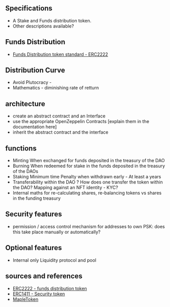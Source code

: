 ## Specifications

* A Stake and Funds distribution token.
* Other descriptions available?


## Funds Distribution

* [Funds Distribution token standard - ERC2222](https://github.com/ethereum/EIPs/issues/2222)



## Distribution Curve

* Avoid Plutocracy -
* Mathematics - diminishing rate of retturn

## architecture
* create an abstract contract and an Interface
* use the appropriate OpenZeppelin Contracts [explain them in the documentation here]
* inherit the abstract contract and the interface



## functions

* Minting
  When exchanged for funds deposited in the treasury of the DAO
* Burning
  When redeemed for stake in the funds deposited in the treasury of the DAOs
* Staking
  Minimum time
  Penalty when withdrawn early - At least a years
* Transferability within the DAO ?
  How does one transfer the token within the DAO?
  Mapping against an NFT identity - KYC?
* Internal maths for re-calculating shares, re-balancing tokens vs shares in the funding treasury

## Security features
* permission / access control mechanism for addresses to own PSK: does this take place manually or automatically?

## Optional features

* Internal only Liquidity protocol and pool



## sources and references
* [ERC2222 - funds distribution token](https://github.com/ethereum/EIPs/issues/2222)
* [ERC1411 - Security token](https://github.com/ethereum/EIPs/issues/1411)
* [MapleToken](https://github.com/maple-labs/maple-token)
